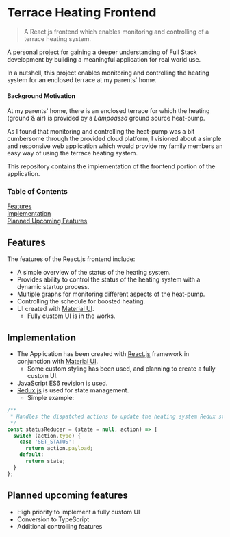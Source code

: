 # Terrace Heating Frontend
> A React.js frontend which enables monitoring and controlling of a terrace heating system.

A personal project for gaining a deeper understanding of Full Stack development
by building a meaningful application for real world use.

In a nutshell, this project enables monitoring and controlling the heating system for an enclosed terrace at my parents' home.

#### Background Motivation
At my parents' home, there is an enclosed terrace for which the heating (ground & air) is provided by a *Lämpöässä* ground source heat-pump.

As I found that monitoring and controlling the heat-pump was a bit cumbersome through the provided cloud platform,
I visioned about a simple and responsive web application which would provide my family members an easy way of using the terrace heating system.

This repository contains the implementation of the frontend portion of the application.

### Table of Contents
[Features](#features)   
[Implementation](#implementation)  
[Planned Upcoming Features](#planned-upcoming-features)

## Features
The features of the React.js frontend include:
- A simple overview of the status of the heating system.
- Provides ability to control the status of the heating system with a dynamic startup process.
- Multiple graphs for monitoring different aspects of the heat-pump.
- Controlling the schedule for boosted heating.
- UI created with [Material UI](https://material-ui.com/).
    - Fully custom UI is in the works.

## Implementation
- The Application has been created with [React.js](https://reactjs.org/)
  framework in conjunction with [Material UI](https://material-ui.com/).
  - Some custom styling has been used, and planning to create a fully custom UI.
- JavaScript ES6 revision is used.
- [Redux.js](https://redux.js.org/) is used for state management.
    - Simple example:
```JavaScript
/**
 * Handles the dispatched actions to update the heating system Redux state.
 */
const statusReducer = (state = null, action) => {
  switch (action.type) {
    case 'SET_STATUS':
      return action.payload;
    default:
      return state;
  }
};
```


## Planned upcoming features
- High priority to implement a fully custom UI
- Conversion to TypeScript
- Additional controlling features 



